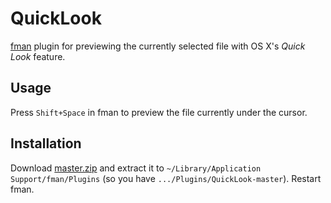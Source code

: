 # QuickLook
[fman](https://fman.io) plugin for previewing the currently selected file with OS X's _Quick Look_ feature.

## Usage
Press `Shift+Space` in fman to preview the file currently under the cursor.

## Installation
Download [master.zip](https://github.com/mherrmann/QuickLook/archive/master.zip) and extract it to `~/Library/Application Support/fman/Plugins` (so you have `.../Plugins/QuickLook-master`). Restart fman.